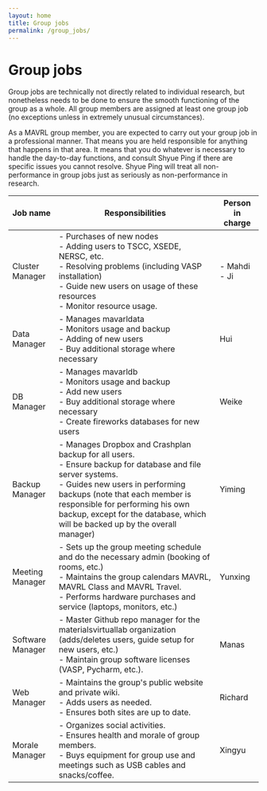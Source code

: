 ```yaml
---
layout: home
title: Group jobs
permalink: /group_jobs/
---
```


# Group jobs

Group jobs are technically not directly related to individual research, but nonetheless needs to be done to ensure the smooth functioning of the group as a whole. All group members are assigned at least one group job (no exceptions unless in extremely unusual circumstances).

As a MAVRL group member, you are expected to carry out your group job in a professional manner. That means you are held responsible for anything that happens in that area. It means that you do whatever is necessary to handle the day-to-day functions, and consult Shyue Ping if there are specific issues you cannot resolve. Shyue Ping will treat all non-performance in group jobs just as seriously as non-performance in research. 

|     Job name     | Responsibilities | Person in charge |
| ---------------- | ---------------- | -------------
| Cluster Manager  | - Purchases of new nodes<br>- Adding users to TSCC, XSEDE, NERSC, etc.<br>- Resolving problems (including VASP installation)<br>- Guide new users on usage of these resources<br>- Monitor resource usage.   | - Mahdi<br>- Ji
| Data Manager     | - Manages mavarldata<br>- Monitors usage and backup<br>- Adding of new users<br>- Buy additional storage where necessary     | Hui
| DB Manager       | - Manages mavarldb<br>- Monitors usage and backup<br>- Add new users<br>- Buy additional storage where necessary<br>- Create fireworks databases for new users     | Weike
| Backup Manager   | - Manages Dropbox and Crashplan backup for all users.<br>- Ensure backup for database and file server systems.<br>- Guides new users in performing backups (note that each member is responsible for performing his own backup, except for the database, which will be backed up by the overall manager)     | Yiming
| Meeting Manager  | - Sets up the group meeting schedule and do the necessary admin (booking of rooms, etc.)<br>- Maintains the group calendars MAVRL, MAVRL Class and MAVRL Travel.<br>- Performs hardware purchases and service (laptops, monitors, etc.)     | Yunxing
| Software Manager | - Master Github repo manager for the materialsvirtuallab organization (adds/deletes users, guide setup for new users, etc.)<br>- Maintain group software licenses (VASP, Pycharm, etc.).     | Manas
| Web Manager      | - Maintains the group's public website and private wiki.<br>- Adds users as needed.<br>- Ensures both sites are up to date.     | Richard
| Morale Manager   | - Organizes social activities.<br>- Ensures health and morale of group members.<br>- Buys equipment for group use and meetings such as USB cables and snacks/coffee.     | Xingyu

